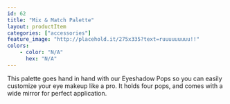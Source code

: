 ```yaml
---
id: 62
title: "Mix & Match Palette"
layout: productItem
categories: ["accessories"]
feature_image: "http://placehold.it/275x335?text=ruuuuuuuuu!!"
colors:
    - color: "N/A"
      hex: "N/A"
---
```

This palette goes hand in hand with our Eyeshadow Pops so you can easily customize your eye makeup like a pro. It holds four pops, and comes with a wide mirror for perfect application.